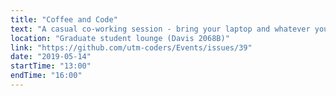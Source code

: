 ```yaml
---
title: "Coffee and Code"
text: "A casual co-working session - bring your laptop and whatever you're working on!"
location: "Graduate student lounge (Davis 2068B)"
link: "https://github.com/utm-coders/Events/issues/39"
date: "2019-05-14"
startTime: "13:00"
endTime: "16:00"
---
```

